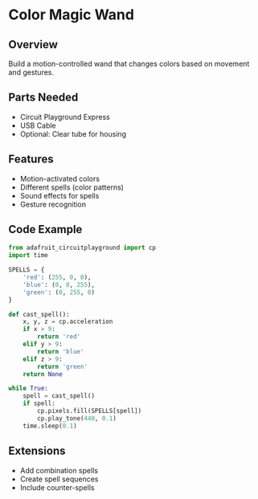 # Color Magic Wand

## Overview
Build a motion-controlled wand that changes colors based on movement and gestures.

## Parts Needed
- Circuit Playground Express
- USB Cable
- Optional: Clear tube for housing

## Features
- Motion-activated colors
- Different spells (color patterns)
- Sound effects for spells
- Gesture recognition

## Code Example
```python
from adafruit_circuitplayground import cp
import time

SPELLS = {
    'red': (255, 0, 0),
    'blue': (0, 0, 255),
    'green': (0, 255, 0)
}

def cast_spell():
    x, y, z = cp.acceleration
    if x > 9:
        return 'red'
    elif y > 9:
        return 'blue'
    elif z > 9:
        return 'green'
    return None

while True:
    spell = cast_spell()
    if spell:
        cp.pixels.fill(SPELLS[spell])
        cp.play_tone(440, 0.1)
    time.sleep(0.1)
```

## Extensions
- Add combination spells
- Create spell sequences
- Include counter-spells